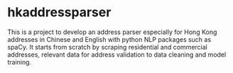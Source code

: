# hkaddressparser
This is a project to develop an address parser especially for Hong Kong addresses in Chinese and English with python NLP packages such as spaCy. It starts from scratch by scraping residential and commercial addresses, relevant data for address validation to data cleaning and model training.
